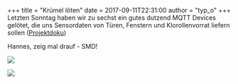 +++
title = "Krümel löten"
date = 2017-09-11T22:31:00
author = "typ_o"
+++
Letzten Sonntag haben wir zu sechst ein gutes dutzend MQTT Devices
gelötet, die uns Sensordaten von Türen, Fenstern und Klorollenvorrat
liefern sollen ([Projektdoku](https://flipdot.org/wiki/Projekte/IoT))  
  
Hannes, zeig mal drauf - SMD\!  
  
[![](https://flipdot.org/blog/uploads/20170910_202137.serendipityThumb.jpg)](https://flipdot.org/blog/uploads/20170910_202137.jpg)  
  
[![](https://flipdot.org/blog/uploads/20170910_202040.serendipityThumb.jpg)](https://flipdot.org/blog/uploads/20170910_202040.jpg)
